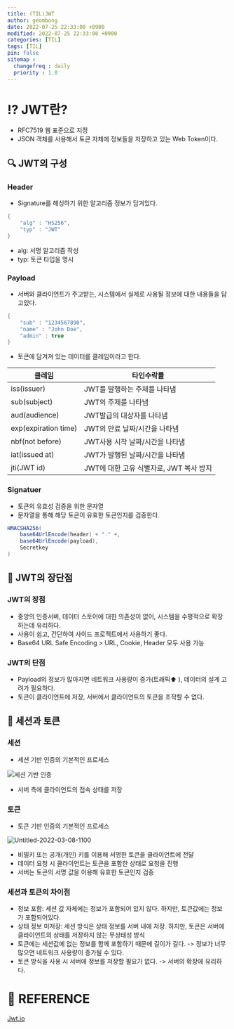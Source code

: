 ```yaml
---
title: (TIL)JWT
author: geombong
date: 2022-07-25 22:33:00 +0900
modified: 2022-07-25 22:33:00 +0900
categories: [TIL]
tags: [TIL]
pin: false
sitemap :
  changefreq : daily
  priority : 1.0
---
```


# ⁉️  JWT란?

- RFC7519 웹 표준으로 지정
- JSON 객체를 사용해서 토큰 자체에 정보들을 저장하고 있는 Web Token이다.

## 🔍 JWT의 구성

### Header

- Signature를 해싱하기 위한 알고리즘 정보가 담겨있다.

```java
{
	"alg" : "HS256",
	"typ" : "JWT"
}
```

- alg: 서명 알고리즘 작성
- typ: 토큰 타입을 명시

### Payload

- 서버와 클라이언트가 주고받는, 시스템에서 실제로 사용될 정보에 대한 내용들을 담고있다.

```java
{
	"sub" : "1234567890",
	"name" : "John Doe",
	"admin" : true
}
```

- 토큰에 담겨져 있는 데이터를 클레임이라고 한다.

| 클레임               | 타인수락률                              |
| -------------------- | --------------------------------------- |
| iss(issuer)          | JWT를 발행하는 주체를 나타냄            |
| sub(subject)         | JWT의 주제를 나타냄                     |
| aud(audience)        | JWT발급의 대상자를 나타냄               |
| exp(expiration time) | JWT의 만료 날짜/시간을 나타냄           |
| nbf(not before)      | JWT사용 시작 날짜/시간을 나타냄         |
| iat(issued at)       | JWT가 발행된 날짜/시간을 나타냄         |
| jti(JWT id)          | JWT에 대한 고유 식별자로, JWT 복사 방지 |

### Signatuer

- 토큰의 유효성 검증을 위한 문자열
- 문자열을 통해 해당 토큰이 유효한 토큰인지를 검증한다.

```java
HMACSHA256(
	base64UrlEncode(header) + "." +,
	base64UrlEncode(payload),
	Secretkey
)
```

## 👀 JWT의 장단점

### JWT의 장점

- 중앙의 인증서버, 데이터 스토어에 대한 의존성이 없어, 시스템을 수평적으로 확장하는데 유리하다.
- 사용이 쉽고, 간단하여 사이드 프로젝트에서 사용하기 좋다.
- Base64 URL Safe Encoding > URL, Cookie, Header 모두 사용 가능

### JWT의 단점

- Payload의 정보가 많아지면 네트워크 사용량이 증가(트래픽⬆️ ), 데이터의 설계 고려가 필요하다.
- 토큰이 클라이언트에 저장, 서버에서 클라이언트의 토큰을 조작할 수 없다.

## 🚫 세션과 토큰

### 세션

- 세션 기반 인증의 기본적인 프로세스

![세션 기반 인증](https://user-images.githubusercontent.com/78953393/161752259-72273ad2-9d28-4beb-9536-9645023676e0.png)

- 서버 측에 클라이언트의 접속 상태를 저장 

### 토큰

- 토큰 기반 인증의 기본적인 프로세스

![Untitled-2022-03-08-1100](https://user-images.githubusercontent.com/78953393/161752265-88b9239f-8fbf-41f9-9516-b53ec512de29.png)

- 비밀키 또는 공개(개인) 키를 이용해 서명한 토큰을 클라이언트에 전달
- 데이터 요청 시 클라이언트는 토큰을 포함한 상태로 요청을 진행
- 서버는 토큰의 서명 값을 이용해 유효한 토큰인지 검증

### 세션과 토큰의 차이점

- 정보 포함: 세션 값 자체에는 정보가 포함되어 있지 않다. 하지만, 토큰값에는 정보가 포함되어있다.
- 상태 정보 미저장: 세션 방식은 상태 정보를 서버 내에 저장. 하지만, 토큰은 서버에 클라이언트의 상태를 저장하지 않는 무상태성 방식
- 토큰에는 세션값에 없는 정보를 함께 포함하기 때문에 길이가 길다. -> 정보가 너무 많으면 네트워크 사용량이 증가될 수 있다.
- 토큰 방식을 사용 시 서버에 정보를 저장할 필요가 없다. -> 서버의 확장에 유리하다. 

# 📌 REFERENCE

[Jwt.io](https://jwt.io) 
